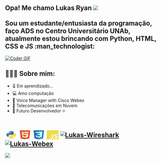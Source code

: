 <h2 align="left">
Opa! Me chamo Lukas Ryan <img src="https://user-images.githubusercontent.com/42378118/110234147-e3259600-7f4e-11eb-95be-0c4047144dea.gif" width="30"><br>
<abc> 
<br> Sou um estudante/entusiasta da programação, faço ADS no Centro Universitário UNAb, atualmente estou brincando com Python, HTML, CSS e JS :man_technologist:<br>
</abc>
</h2>
 
 <a href="https://github.com/lukasryan" target="_blank"><img src="https://media.giphy.com/media/SWoSkN6DxTszqIKEqv/giphy.gif" alt="Coder GIF" width="500"></a>
 
 <h2 align="left">👨🏻‍💻 Sobre mim:</h2>

- :hourglass_flowing_sand: Em aprendizado...
- :computer: Amo computação
- :briefcase: Voice Manager with Cisco Webex
- :rocket:  Telecomunicações em Nuvem
- :dart: Futuro Desenvolvedor :fire:

 <h2 align="left">
<div style="display: inline_block"><br>
<a href="https://github.com/lukasryan" target="_blank"><img align="center" alt="Lukas-Python" height="30" width="40" src="https://raw.githubusercontent.com/devicons/devicon/master/icons/python/python-original.svg"></a>
<a href="https://github.com/lukasryan" target="_blank"><img align="center" alt="Lukas-HTML" height="30" width="40" src="https://raw.githubusercontent.com/devicons/devicon/master/icons/html5/html5-original.svg"></a>
<a href="https://github.com/lukasryan" target="_blank"><img align="center" alt="Lukas-CSS" height="30" width="40" src="https://raw.githubusercontent.com/devicons/devicon/master/icons/css3/css3-original.svg"></a>
<a href="https://github.com/lukasryan" target="_blank"><img align="center" alt="Lukas-Js" height="30" width="40" src="https://raw.githubusercontent.com/devicons/devicon/master/icons/javascript/javascript-plain.svg"></a>
<a href="https://github.com/lukasryan" target="_blank"><img align="center" alt="Lukas-Wireshark" height="35" width="35" src="https://avatars.githubusercontent.com/u/6233056?s=200&v=4"></a>
<a href="https://github.com/lukasryan" target="_blank"><img align="center" alt="Lukas-Webex" height="39" width="140" src="https://www.webex.com/content/dam/wbx/us/images/rebrand/nav-footer/white.png"></a>
</div>
</h2>

<div> 
  <a href="https://www.linkedin.com/in/lucas-ryan-ab19791b0" target="_blank"><img src="https://img.shields.io/badge/-LinkedIn-%230077B5?style=for-the-badge&logo=linkedin&logoColor=white" target="_blank"></a> 
</div>
